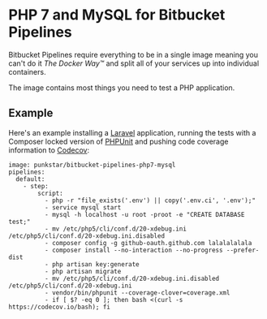 # PHP 7 and MySQL for Bitbucket Pipelines

Bitbucket Pipelines require everything to be in a single image meaning you can't do it *The Docker Way™* and split all of your services up into individual containers.

The image contains most things you need to test a PHP application.

## Example

Here's an example installing a [Laravel](https://laravel.com/) application, running the tests with a Composer locked version of [PHPUnit](https://phpunit.de) and pushing code coverage information to [Codecov](https://codecov.io):

    image: punkstar/bitbucket-pipelines-php7-mysql
    pipelines:
      default:
        - step:
            script:
              - php -r "file_exists('.env') || copy('.env.ci', '.env');"
              - service mysql start
              - mysql -h localhost -u root -proot -e "CREATE DATABASE test;"
              - mv /etc/php5/cli/conf.d/20-xdebug.ini /etc/php5/cli/conf.d/20-xdebug.ini.disabled
              - composer config -g github-oauth.github.com lalalalalala
              - composer install --no-interaction --no-progress --prefer-dist
              - php artisan key:generate
              - php artisan migrate
              - mv /etc/php5/cli/conf.d/20-xdebug.ini.disabled /etc/php5/cli/conf.d/20-xdebug.ini
              - vendor/bin/phpunit --coverage-clover=coverage.xml
              - if [ $? -eq 0 ]; then bash <(curl -s https://codecov.io/bash); fi
